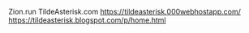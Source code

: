 Zion.run
TildeAsterisk.com
https://tildeasterisk.000webhostapp.com/
https://tildeasterisk.blogspot.com/p/home.html
